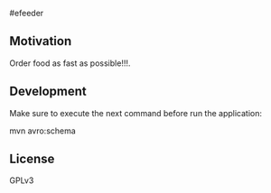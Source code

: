 #efeeder

## Motivation

Order food as fast as possible!!!.

## Development

Make sure to execute the next command before run the application:

mvn avro:schema

## License

GPLv3

